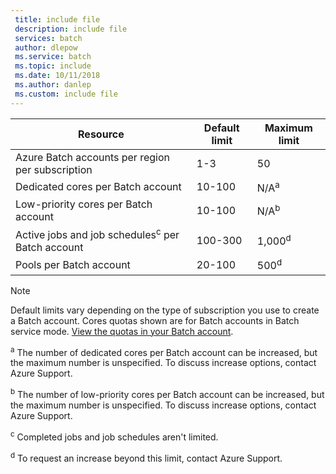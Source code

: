 ```yaml
---
 title: include file
 description: include file
 services: batch
 author: dlepow
 ms.service: batch
 ms.topic: include
 ms.date: 10/11/2018
 ms.author: danlep
 ms.custom: include file
---
```


| **Resource** | **Default limit** | **Maximum limit** |
| --- | --- | --- |
| Azure Batch accounts per region per subscription | 1-3 |50 |
| Dedicated cores per Batch account | 10-100 | N/A<sup>a</sup> |
| Low-priority cores per Batch account | 10-100 | N/A<sup>b</sup> |
| Active jobs and job schedules<sup>c</sup> per Batch account | 100-300 | 1,000<sup>d</sup> |
| Pools per Batch account | 20-100 | 500<sup>d</sup> |

> [!NOTE]
> Default limits vary depending on the type of subscription you use to create a Batch account. Cores quotas shown are for Batch accounts in Batch service mode. [View the quotas in your Batch account](../articles/batch/batch-quota-limit.md#view-batch-quotas). 

<sup>a</sup> The number of dedicated cores per Batch account can be increased, but the maximum number is unspecified. To discuss increase options, contact Azure Support.

<sup>b</sup> The number of low-priority cores per Batch account can be increased, but the maximum number is unspecified. To discuss increase options, contact Azure Support.

<sup>c</sup> Completed jobs and job schedules aren't limited.

<sup>d</sup> To request an increase beyond this limit, contact Azure Support.
